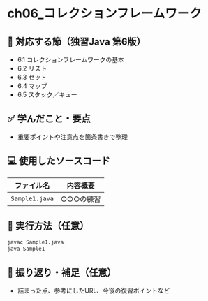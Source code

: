 # ch06_コレクションフレームワーク

## 📘 対応する節（独習Java 第6版）
- 6.1 コレクションフレームワークの基本
- 6.2 リスト
- 6.3 セット
- 6.4 マップ
- 6.5 スタック／キュー

## ✅ 学んだこと・要点
- 重要ポイントや注意点を箇条書きで整理

## 💻 使用したソースコード
| ファイル名             | 内容概要                         |
|------------------------|----------------------------------|
| `Sample1.java`         | ○○○の練習                       |

## 🧪 実行方法（任意）
```bash
javac Sample1.java
java Sample1
```

## 🔁 振り返り・補足（任意）
- 詰まった点、参考にしたURL、今後の復習ポイントなど
